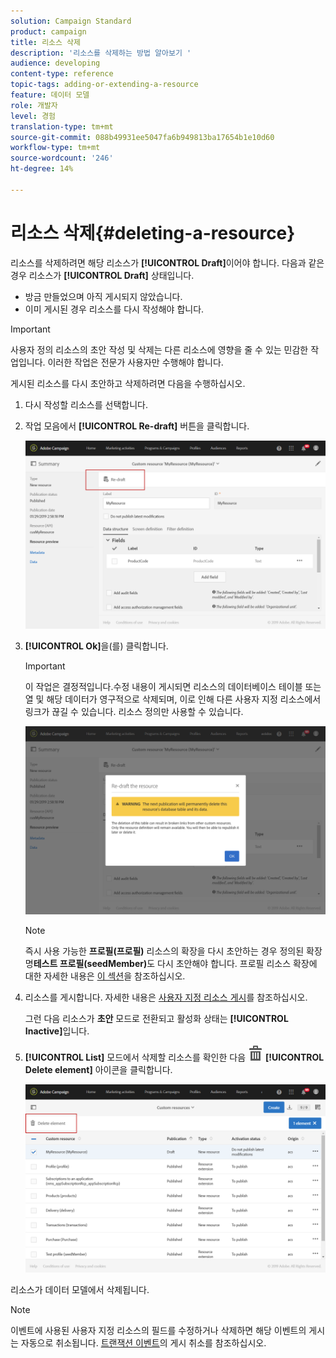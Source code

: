```yaml
---
solution: Campaign Standard
product: campaign
title: 리소스 삭제
description: '리소스를 삭제하는 방법 알아보기 '
audience: developing
content-type: reference
topic-tags: adding-or-extending-a-resource
feature: 데이터 모델
role: 개발자
level: 경험
translation-type: tm+mt
source-git-commit: 088b49931ee5047fa6b949813ba17654b1e10d60
workflow-type: tm+mt
source-wordcount: '246'
ht-degree: 14%

---
```



# 리소스 삭제{#deleting-a-resource}

리소스를 삭제하려면 해당 리소스가 **[!UICONTROL Draft]**&#x200B;이어야 합니다. 다음과 같은 경우 리소스가 **[!UICONTROL Draft]** 상태입니다.

* 방금 만들었으며 아직 게시되지 않았습니다.
* 이미 게시된 경우 리소스를 다시 작성해야 합니다.

>[!IMPORTANT]
>
>사용자 정의 리소스의 초안 작성 및 삭제는 다른 리소스에 영향을 줄 수 있는 민감한 작업입니다. 이러한 작업은 전문가 사용자만 수행해야 합니다.

게시된 리소스를 다시 초안하고 삭제하려면 다음을 수행하십시오.

1. 다시 작성할 리소스를 선택합니다.
1. 작업 모음에서 **[!UICONTROL Re-draft]** 버튼을 클릭합니다.

   ![](assets/schema_extension_uc26.png)

1. **[!UICONTROL Ok]**&#x200B;을(를) 클릭합니다.

   >[!IMPORTANT]
   >
   >이 작업은 결정적입니다.수정 내용이 게시되면 리소스의 데이터베이스 테이블 또는 열 및 해당 데이터가 영구적으로 삭제되며, 이로 인해 다른 사용자 지정 리소스에서 링크가 끊길 수 있습니다. 리소스 정의만 사용할 수 있습니다.

   ![](assets/schema_extension_uc27.png)

   >[!NOTE]
   >
   >즉시 사용 가능한 **프로필(프로필)** 리소스의 확장을 다시 초안하는 경우 정의된 확장명&#x200B;**테스트 프로필(seedMember)**&#x200B;도 다시 초안해야 합니다. 프로필 리소스 확장에 대한 자세한 내용은 [이 섹션](../../developing/using/extending-the-profile-resource-with-a-new-field.md)을 참조하십시오.

1. 리소스를 게시합니다. 자세한 내용은 [사용자 지정 리소스 게시](../../developing/using/updating-the-database-structure.md#publishing-a-custom-resource)를 참조하십시오.

   그런 다음 리소스가 **초안** 모드로 전환되고 활성화 상태는 **[!UICONTROL Inactive]**&#x200B;입니다.

1. **[!UICONTROL List]** 모드에서 삭제할 리소스를 확인한 다음 ![](assets/delete_darkgrey-24px.png) **[!UICONTROL Delete element]** 아이콘을 클릭합니다.

   ![](assets/schema_extension_uc28.png)

리소스가 데이터 모델에서 삭제됩니다.

>[!NOTE]
>
>이벤트에 사용된 사용자 지정 리소스의 필드를 수정하거나 삭제하면 해당 이벤트의 게시는 자동으로 취소됩니다. [트랜잭션 이벤트](../../channels/using/publishing-transactional-event.md#unpublishing-an-event)의 게시 취소를 참조하십시오.
